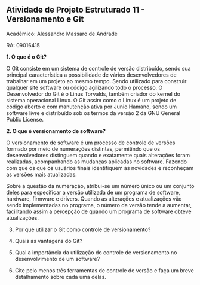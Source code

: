 ## Atividade de Projeto Estruturado 11 - Versionamento e Git

Acadêmico: Alessandro Massaro de Andrade

RA: 09016415

**1. O que é o Git?** 

O Git consiste em um sistema de controle de versão distribuído, sendo sua principal característica a possibilidade de vários desenvolvedores de trabalhar em um projeto ao mesmo tempo. Sendo utilizado para construir qualquer site software ou código agilizando todo o processo. O Desenvolvedor do Git é o Linus Torvalds, também criador do kernel do sistema operacional Linux. O Git assim como o Linux é um projeto de código aberto e com manutenção ativa por Junio Hamano, sendo um software livre e distribuído sob os termos da versão 2 da GNU General Public License.

**2.  O que é versionamento de software?** 

O versionamento de software é um processo de controle de versões formado por meio de numerações distintas, permitindo que os desenvolvedores distinguem quando e exatamente quais alterações foram realizadas, acompanhando as mudanças aplicadas no software. Fazendo com que os que os usuários finais identifiquem as novidades e reconheçam as versões mais atualizadas.

Sobre a questão da numeração, atribui-se um número único ou um conjunto deles para especificar a versão utilizada de um programa de software, hardware, firmware e drivers. Quando as alterações e atualizações vão sendo implementadas no programa, o número da versão tende a aumentar, facilitando assim a percepção de quando um programa de software obteve atualizações. 

3. Por que utilizar o Git como controle de versionamento? 

4. Quais as vantagens do Git? 

5. Qual a importância da utilização do controle de versionamento no desenvolvimento de um software? 

6. Cite pelo menos três ferramentas de controle de versão e faça um breve detalhamento sobre cada uma delas.

